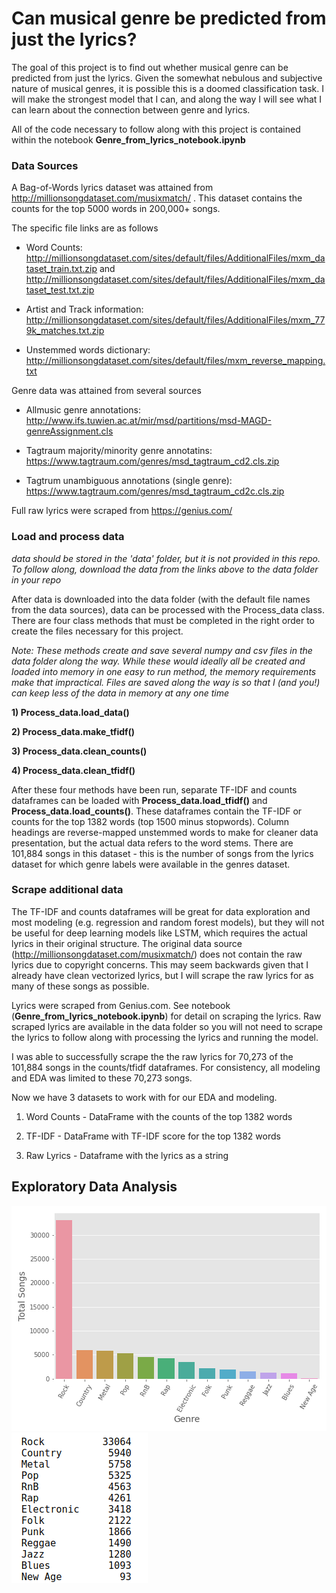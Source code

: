 # Can musical genre be predicted from just the lyrics?

The goal of this project is to find out whether musical genre can be predicted from just the lyrics. Given the somewhat nebulous and subjective nature of musical genres, it is possible this is a doomed classification task. I will make the strongest model that I can, and along the way I will see what I can learn about the connection between genre and lyrics. 

All of the code necessary to follow along with this project is contained within the notebook **Genre_from_lyrics_notebook.ipynb** 

### Data Sources

A Bag-of-Words lyrics dataset was attained from http://millionsongdataset.com/musixmatch/ . This dataset contains the counts for the top 5000 words in 200,000+ songs. 

The specific file links are as follows

* Word Counts:
http://millionsongdataset.com/sites/default/files/AdditionalFiles/mxm_dataset_train.txt.zip
and
http://millionsongdataset.com/sites/default/files/AdditionalFiles/mxm_dataset_test.txt.zip

* Artist and Track information:
http://millionsongdataset.com/sites/default/files/AdditionalFiles/mxm_779k_matches.txt.zip

* Unstemmed words dictionary:
http://millionsongdataset.com/sites/default/files/mxm_reverse_mapping.txt


Genre data was attained from several sources

* Allmusic genre annotations: 
http://www.ifs.tuwien.ac.at/mir/msd/partitions/msd-MAGD-genreAssignment.cls

* Tagtraum majority/minority genre annotatins:
https://www.tagtraum.com/genres/msd_tagtraum_cd2.cls.zip

* Tagtrum unambiguous annotations (single genre):
https://www.tagtraum.com/genres/msd_tagtraum_cd2c.cls.zip


Full raw lyrics were scraped from https://genius.com/ 


### Load and process data

*data should be stored in the 'data' folder, but it is not provided in this repo. To follow along, download the data from the links above to the data folder in your repo*

After data is downloaded into the data folder (with the default file names from the data sources), data can be processed with the Process_data class. There are four class methods that must be completed in the right order to create the files necessary for this project.

*Note: These methods create and save several numpy and csv files in the data folder along the way. While these would ideally all be created and loaded into memory in one easy to run method, the memory requirements make that impractical. Files are saved along the way is so that I (and you!) can keep less of the data in memory at any one time*

**1) Process_data.load_data()**

**2) Process_data.make_tfidf()**

**3) Process_data.clean_counts()**

**4) Process_data.clean_tfidf()**

After these four methods have been run, separate TF-IDF and counts dataframes can be loaded with **Process_data.load_tfidf()** and **Process_data.load_counts()**. These dataframes contain the TF-IDF or counts for the top 1382 words (top 1500 minus stopwords). Column headings are reverse-mapped unstemmed words to make for cleaner data presentation, but the actual data refers to the word stems. There are 101,884 songs in this dataset - this is the number of songs from the lyrics dataset for which genre labels were available in the genres dataset.

### Scrape additional data

The TF-IDF and counts dataframes will be great for data exploration and most modeling (e.g. regression and random forest models), but they will not be useful for deep learning models like LSTM, which requires the actual lyrics in their original structure. The original data source (http://millionsongdataset.com/musixmatch/) does not contain the raw lyrics due to copyright concerns. This may seem backwards given that I already have clean vectorized lyrics, but I will scrape the raw lyrics for as many of these songs as possible.

Lyrics were scraped from Genius.com. See notebook (**Genre_from_lyrics_notebook.ipynb**) for detail on scraping the lyrics. Raw scraped lyrics are available in the data folder so you will not need to scrape the lyrics to follow along with processing the lyrics and running the model. 

I was able to successfully scrape the the raw lyrics for 70,273 of the 101,884 songs in the counts/tfidf dataframes. For consistency, all modeling and EDA was limited to these 70,273 songs.

Now we have 3 datasets to work with for our EDA and modeling. 

1) Word Counts - DataFrame with the counts of the top 1382 words

2) TF-IDF - DataFrame with TF-IDF score for the top 1382 words

3) Raw Lyrics - Dataframe with the lyrics as a string 

## Exploratory Data Analysis

![](figs/distribution.png)  
![](figs/genre_counts.png)            
